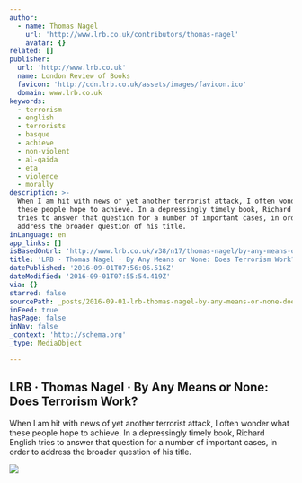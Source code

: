 ```yaml
---
author:
  - name: Thomas Nagel
    url: 'http://www.lrb.co.uk/contributors/thomas-nagel'
    avatar: {}
related: []
publisher:
  url: 'http://www.lrb.co.uk'
  name: London Review of Books
  favicon: 'http://cdn.lrb.co.uk/assets/images/favicon.ico'
  domain: www.lrb.co.uk
keywords:
  - terrorism
  - english
  - terrorists
  - basque
  - achieve
  - non-violent
  - al-qaida
  - eta
  - violence
  - morally
description: >-
  When I am hit with news of yet another terrorist attack, I often wonder what
  these people hope to achieve. In a depressingly timely book, Richard English
  tries to answer that question for a number of important cases, in order to
  address the broader question of his title.
inLanguage: en
app_links: []
isBasedOnUrl: 'http://www.lrb.co.uk/v38/n17/thomas-nagel/by-any-means-or-none'
title: 'LRB · Thomas Nagel · By Any Means or None: Does Terrorism Work?'
datePublished: '2016-09-01T07:56:06.516Z'
dateModified: '2016-09-01T07:55:54.419Z'
via: {}
starred: false
sourcePath: _posts/2016-09-01-lrb-thomas-nagel-by-any-means-or-none-does-terrorism-wo.md
inFeed: true
hasPage: false
inNav: false
_context: 'http://schema.org'
_type: MediaObject

---
```

<article style=""><h1>LRB · Thomas Nagel · By Any Means or None: Does Terrorism Work?</h1><p>When I am hit with news of yet another terrorist attack, I often wonder what these people hope to achieve. In a depressingly timely book, Richard English tries to answer that question for a number of important cases, in order to address the broader question of his title.</p><img src="http://cdn.lrb.co.uk/assets/covers/q/cov3817.jpg?1472644509" /></article>